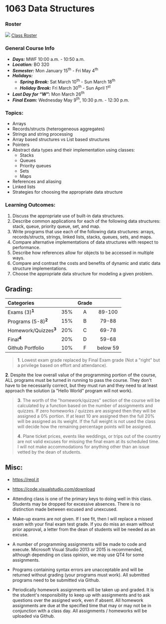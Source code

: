 # 1063 Data Structures

### Roster
![](https://d3vv6lp55qjaqc.cloudfront.net/items/220B0V0H3c041K2p251Z/google-sheets-16.png?X-CloudApp-Visitor-Id=1094421) [Class Roster](https://docs.google.com/spreadsheets/d/1ihSQSGoxeHuIUkp5mkOuUACwQA5XRTwbzbwgHyiaVHw/edit?usp=sharing)

### General Course Info
- ___Days:___ MWF 10:00 a.m. - 10:50 a.m. 
- ___Location:___ BO 320
- ___Semester:___ Mon January 15<sup>th</sup> - Fri May 4<sup>th</sup>
- ___Holidays:___
    - ___Spring Break:___ Sat March 10<sup>th</sup> - Sun March 18<sup>th</sup>
    - ___Holiday Break:___ Fri March 30<sup>th</sup> - Sun April 1<sup>st</sup>
- ___Last Day for “W”:___ Mon March 26<sup>th</sup>
- ___Final Exam:___ Wednesday May 9<sup>th</sup>, 10:30 p.m. - 12:30 p.m.


### Topics:
- Arrays
- Records/structs (heterogeneous aggregates)
- Strings and string processing 
- Array based structures vs List based structures
- Pointers
- Abstract data types and their implementation using classes:
    - Stacks 
    - Queues
    - Priority queues
    - Sets
    - Maps
- References and aliasing
- Linked lists
- Strategies for choosing the appropriate data structure

### Learning Outcomes:
1. Discuss the appropriate use of built-in data structures. 
2. Describe common applications for each of the following data structures: stack, queue, priority queue, set, and map. 
3. Write programs that use each of the following data structures: arrays, records/structs, strings, linked lists, stacks, queues, sets, and maps. 
4. Compare alternative implementations of data structures with respect to performance. 
5. Describe how references allow for objects to be accessed in multiple ways. 
6. Compare and contrast the costs and benefits of dynamic and static data structure implementations.
7. Choose the appropriate data structure for modeling a given problem. 


## Grading:	

| Categories                     |     |  Grade   |          | 
|:------------------------------ |:---:|:--------:|:--------:|
| Exams (3)<sup>**1**</sup>	     | 35% |  A       | 89-100   |
| Programs (5-8)<sup>**2**</sup> | 15% |  B       |  79-88   |
| Homework/Quizzes<sup>**3**</sup>|	20%|  C       | 69-78    |
| Final<sup>**4**</sup>	         | 20% |  D       | 59-68    |
| Github Portfolio	             | 10% |  F       | below 59 |


>**1**. Lowest exam grade replaced by Final Exam grade (Not a "right" but a privilege based on effort and attendance).
>
**2**. Despite the low overall value of the programming portion of the course, ALL programs must be turned in running to pass the course.  They don't have to be necessarily correct, but they must run and they need to at least approach the solution (a "Hello World" program will not work). 
>
>**3**. The worth of the "homework/quizzes" section of the course will be calculated by a function based on the number of assignments and quizzes. If zero homeworks / quizzes are assigned then they will be assigned a 0% portion. If at least 10 are assigned then the full 20% will be assigned as its weight. If the full weight is not used the class will decide how the remaining percentage points will be assigned. 
>
>**4**. Plane ticket prices, events like weddings, or trips out of the country are not valid excuses for missing the final exam at its scheduled time. I will not make accommodations for anything other than an issue vetted by the dean of students. 

## Misc:

- https://repl.it
- https://code.visualstudio.com/download

- Attending class is one of the primary keys to doing well in this class. Students may be dropped for excessive absences. There is no distinction made between excused and unexcused. 

- Make-up exams are not given. If I see fit, then I will replace a missed exam with your final exam test grade. If you do miss an exam without prior approval, a letter from the dean of students will be needed as an excuse. 

- A number of programming assignments will be made to code and execute. Microsoft Visual Studio 2013 or 2015 is recommended, although depending on class opinion, we may use QT4 for some assignments. 

- Programs containing syntax errors are unacceptable and will be returned without grading (your programs must work). All submitted programs need to be submitted via Github. 


- Periodically homework assignments will be taken up and graded. It is the student's responsibility to keep up with assignments and to ask questions over the assigned work, even if absent. All homework assignments are due at the specified time that may or may not be in conjunction with a class day. All assignments / homeworks will be uploaded via Github.

